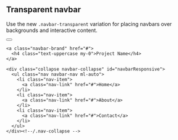 ## Transparent navbar

Use the new `.navbar-transparent` variation for placing navbars over backgrounds and interactive content.


<div class="py-5 px-1" style="background: url({{ relative }}assets/img/kanye.jpg) top center; background-size: cover">

  <nav class="navbar navbar-transparent navbar-padded navbar-toggleable-sm">
    <button
      class="navbar-toggler navbar-toggler-right hidden-md-up"
      type="button"
      data-toggle="collapse"
      data-target="#navbarResponsive"
      aria-controls="navbarResponsive"
      aria-expanded="false"
      aria-label="Toggle navigation">
      <span class="navbar-toggler-icon"></span>
    </button>

    <a class="navbar-brand" href="#">
      <h4 class="text-uppercase my-0">Project Name</h4>
    </a>

    <div class="collapse navbar-collapse" id="navbarResponsive">
      <ul class="nav navbar-nav ml-auto">
        <li class="nav-item">
          <a class="nav-link" href="#">Home</a>
        </li>
        <li class="nav-item">
          <a class="nav-link" href="#">About</a>
        </li>
        <li class="nav-item">
          <a class="nav-link" href="#">Contact</a>
        </li>
      </ul>
    </div><!--/.nav-collapse -->
  </nav>

</div>

